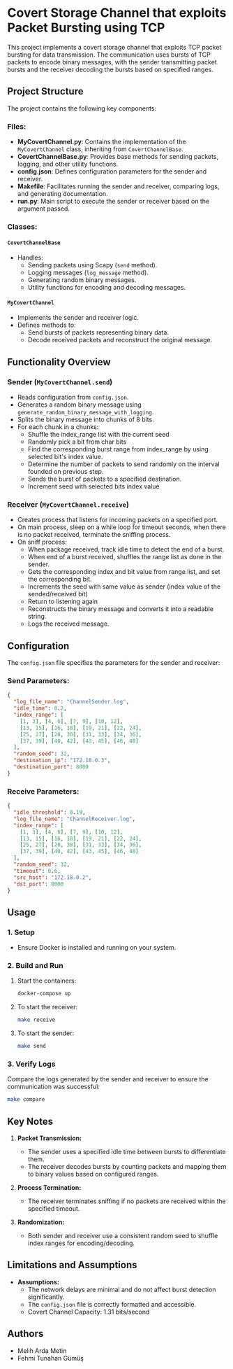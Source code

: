 # Covert Storage Channel that exploits Packet Bursting using TCP

This project implements a covert storage channel that exploits TCP packet bursting for data transmission. The communication uses bursts of TCP packets to encode binary messages, with the sender transmitting packet bursts and the receiver decoding the bursts based on specified ranges.

## Project Structure

The project contains the following key components:

### **Files**:

- **MyCovertChannel.py**: Contains the implementation of the `MyCovertChannel` class, inheriting from `CovertChannelBase`.
- **CovertChannelBase.py**: Provides base methods for sending packets, logging, and other utility functions.
- **config.json**: Defines configuration parameters for the sender and receiver.
- **Makefile**: Facilitates running the sender and receiver, comparing logs, and generating documentation.
- **run.py**: Main script to execute the sender or receiver based on the argument passed.

### **Classes**:

#### `CovertChannelBase`
- Handles:
  - Sending packets using Scapy (`send` method).
  - Logging messages (`log_message` method).
  - Generating random binary messages.
  - Utility functions for encoding and decoding messages.

#### `MyCovertChannel`
- Implements the sender and receiver logic.
- Defines methods to:
  - Send bursts of packets representing binary data.
  - Decode received packets and reconstruct the original message.

## Functionality Overview

### **Sender (`MyCovertChannel.send`)**

- Reads configuration from `config.json`.
- Generates a random binary message using `generate_random_binary_message_with_logging`.
- Splits the binary message into chunks of 8 bits.
- For each chunk in a chunks:
    - Shuffle the index_range list with the current seed
    - Randomly pick a bit from char bits
    - Find the corresponding burst range from index_range by using selected bit's index value.
    - Determine the number of packets to send randomly on the interval founded on previous step.
    - Sends the burst of packets to a specified destination.
    - Increment seed with selected bits index value

### **Receiver (`MyCovertChannel.receive`)**

- Creates process that listens for incoming packets on a specified port.
- On main process, sleep on a while loop for timeout seconds, when there is no packet received, terminate the sniffing process.
- On sniff process:
    - When package received, track idle time to detect the end of a burst.
    - When end of a burst received, shuffles the range list as done in the sender.
    - Gets the corresponding index and bit value from range list, and set the corresponding bit.
    - Increments the seed with same value as sender (index value of the sended/received bit)
    - Return to listening again
    - Reconstructs the binary message and converts it into a readable string.
    - Logs the received message.

## Configuration

The `config.json` file specifies the parameters for the sender and receiver:

### **Send Parameters**:
```json
{
  "log_file_name": "ChannelSender.log",
  "idle_time": 0.2,
  "index_range": [
    [1, 3], [4, 6], [7, 9], [10, 12],
    [13, 15], [16, 18], [19, 21], [22, 24],
    [25, 27], [28, 30], [31, 33], [34, 36],
    [37, 39], [40, 42], [43, 45], [46, 48]
  ],
  "random_seed": 32,
  "destination_ip": "172.18.0.3",
  "destination_port": 8000
}
```

### **Receive Parameters**:
```json
{
  "idle_threshold": 0.19,
  "log_file_name": "ChannelReceiver.log",
  "index_range": [
    [1, 3], [4, 6], [7, 9], [10, 12],
    [13, 15], [16, 18], [19, 21], [22, 24],
    [25, 27], [28, 30], [31, 33], [34, 36],
    [37, 39], [40, 42], [43, 45], [46, 48]
  ],
  "random_seed": 32,
  "timeout": 0.6,
  "src_host": "172.18.0.2",
  "dst_port": 8000
}
```

## Usage

### **1. Setup**
- Ensure Docker is installed and running on your system.

### **2. Build and Run**

1. Start the containers:
   ```bash
   docker-compose up
   ```
2. To start the receiver:
   ```bash
   make receive
   ```
3. To start the sender:
   ```bash
   make send
   ```

### **3. Verify Logs**
Compare the logs generated by the sender and receiver to ensure the communication was successful:
```bash
make compare
```

## Key Notes

1. **Packet Transmission:**
   - The sender uses a specified idle time between bursts to differentiate them.
   - The receiver decodes bursts by counting packets and mapping them to binary values based on configured ranges.

2. **Process Termination:**
   - The receiver terminates sniffing if no packets are received within the specified timeout.

3. **Randomization:**
   - Both sender and receiver use a consistent random seed to shuffle index ranges for encoding/decoding.

## Limitations and Assumptions

- **Assumptions:**
  - The network delays are minimal and do not affect burst detection significantly.
  - The `config.json` file is correctly formatted and accessible.
  - Covert Channel Capacity: 1.31 bits/second


## Authors
- Melih Arda Metin
- Fehmi Tunahan Gümüş

